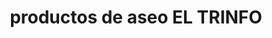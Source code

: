 ---
title: "productos de aseo EL TRINFO"
url: /guateque/productos-de-aseo-el-trinfo/
shop: Drogerie
---